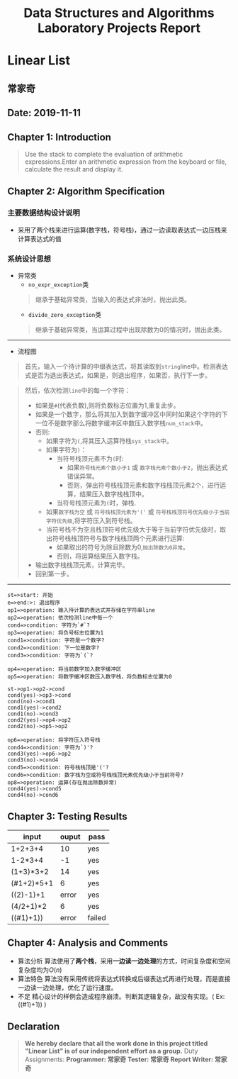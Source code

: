 <center><h1>
Data Structures and Algorithms Laboratory Projects Report </h1></center> 

# Linear List
## 常家奇
## Date: 2019-11-11

## Chapter 1: Introduction
> Use the stack to complete the evaluation of arithmetic expressions.Enter an arithmetic expression from the keyboard or file, calculate the result and display it.

## Chapter 2: Algorithm Specification 

### 主要数据结构设计说明

- 采用了两个栈来进行运算(数字栈，符号栈)，通过一边读取表达式一边压栈来计算表达式的值

### 系统设计思想

- 异常类
    - `no_expr_exception`类
    > 继承于基础异常类，当输入的表达式非法时，抛出此类。
    - `divide_zero_exception`类
    > 继承于基础异常类，当运算过程中出现除数为0的情况时，抛出此类。
---

- 流程图

> 首先，输入一个待计算的中缀表达式，将其读取到`string`line中。检测表达式是否为退出表达式，如果是，则退出程序，如果否，执行下一步。

> 然后，依次检测`line`中的每一个字符：
> - 如果是`#`(代表负数),则将负数标志位置为1,重复此步。
> - 如果是一个数字，那么将其加入到数字缓冲区中同时如果这个字符的下一位不是数字那么将数字缓冲区中数压入数字栈`num_stack`中。
> - 否则:
>   - 如果字符为`(`,将其压入运算符栈`sys_stack`中。
>   - 如果字符为`)`：
>       - 当符号栈顶元素不为`(`时:
>           - 如果`符号栈元素个数小于1` 或 `数字栈元素个数小于2`，抛出表达式错误异常。
>           - 否则，弹出符号栈栈顶元素和数字栈栈顶元素2个，进行运算，结果压入数字栈栈顶中。
>       - 当符号栈顶元素为`(`时，弹栈.
>   - 如果`数字栈为空` 或 `符号栈栈顶元素为'('` 或 `符号栈栈顶符号优先级小于当前字符优先级`,将字符压入到符号栈。
>   - 当符号栈不为空且栈顶符号优先级大于等于当前字符优先级时，取出符号栈栈顶符号与数字栈栈顶两个元素进行运算:
>       - 如果取出的符号为除且除数为0,`抛出除数为0异常`。
>       - 否则，将运算结果压入数字栈。
>  - 输出数字栈栈顶元素，计算完毕。
>  - 回到第一步。
----
```flow
st=>start: 开始
e=>end:>: 退出程序
op1=>operation: 输入待计算的表达式并存储在字符串line
op2=>operation: 依次检测line中每一个
cond=>condition: 字符为`#`?
op3=>operation: 将负号标志位置为1
cond1=>condition: 字符是一个数字?
cond2=>condition: 下一位是数字?
cond3=>condition: 字符为`(`?

op4=>operation: 将当前数字加入数字缓冲区
op5=>operation: 将数字缓冲区数压入数字栈，将负数标志位置为0

st->op1->op2->cond
cond(yes)->op3->cond
cond(no)->cond1
cond1(yes)->cond2
cond1(no)->cond3
cond2(yes)->op4->op2
cond2(no)->op5->op2

op6=>operation: 将字符压入符号栈
cond4=>condition: 字符为`)'?
cond3(yes)->op6->op2
cond3(no)->cond4
cond5=>condition: 符号栈栈顶是'('?
cond6=>condition: 数字栈为空或符号栈栈顶元素优先级小于当前符号?
op8=>operation: 运算(存在抛出除数异常)
cond4(yes)->cond5
cond4(no)->cond6
```

## Chapter 3: Testing Results 

input | ouput | pass
------|-------|-----
1+2+3+4 | 10 | yes
1-2*3+4 | -1 | yes
(1+3)*3+2 | 14 | yes
(#1+2)*5+1 | 6 | yes
((2)-1)+1 | error | yes
(4/2+1)*2 | 6 | yes
((#1)+1)) | error| failed

## Chapter 4: Analysis and Comments 

- 算法分析
    算法使用了**两个栈**，采用**一边读一边处理**的方式，时间复杂度和空间复杂度均为$O(n)$
- 算法特色
    算法没有采用传统将表达式转换成后缀表达式再进行处理，而是直接一边读一边处理，优化了运行速度。
- 不足
    精心设计的样例会造成程序崩溃。判断其逻辑复杂，故没有实现。( Ex:((#1)+1)) )

## Declaration 
> **We hereby declare that all the work done in this project titled "Linear List" is of our independent effort as a group.** 
Duty Assignments: 
**Programmer: 常家奇 
Tester: 常家奇
Report Writer: 常家奇**

